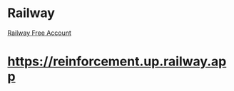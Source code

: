 # Railway
[Railway Free Account](https://railway.com?referralCode=hhaFDM)  
# https://reinforcement.up.railway.app
